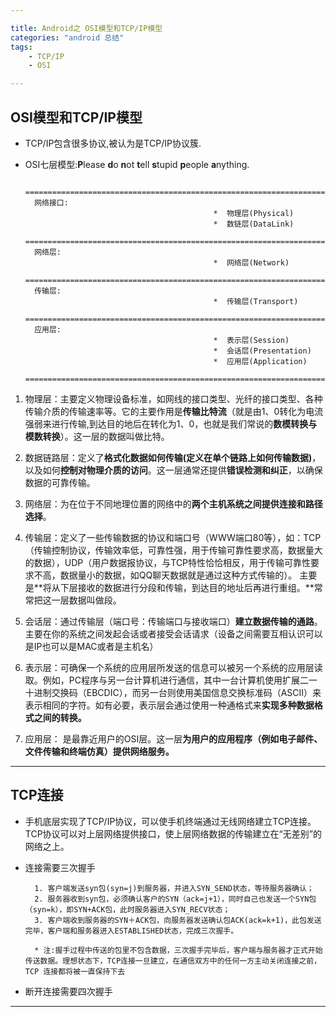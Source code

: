 ```yaml
---

title: Android之 OSI模型和TCP/IP模型
categories: "android 总结"
tags: 
	- TCP/IP
	- OSI

---
```


## OSI模型和TCP/IP模型
- TCP/IP包含很多协议,被认为是TCP/IP协议簇.
- OSI七层模型:**P**lease **d**o **n**ot **t**ell **s**tupid **p**eople **a**nything.

		===================================================================
		网络接口:
												*  物理层(Physical)
												*  数链层(DataLink)			
		===================================================================
		网络层:
												*  网络层(Network)
		===================================================================
		传输层:
												*  传输层(Transport)
		===================================================================
		应用层:
												*  表示层(Session)
												*  会话层(Presentation)
												*  应用层(Application)
		===================================================================




1. 物理层：主要定义物理设备标准，如网线的接口类型、光纤的接口类型、各种传输介质的传输速率等。它的主要作用是**传输比特流**（就是由1、0转化为电流强弱来进行传输,到达目的地后在转化为1、0，也就是我们常说的**数模转换与模数转换**）。这一层的数据叫做比特。
 　　
2. 数据链路层：定义了**格式化数据如何传输(定义在单个链路上如何传输数据)**，以及如何**控制对物理介质的访问**。这一层通常还提供**错误检测和纠正**，以确保数据的可靠传输。 　

3. 网络层：为在位于不同地理位置的网络中的**两个主机系统之间提供连接和路径选择**。
 　　
4. 传输层：定义了一些传输数据的协议和端口号（WWW端口80等），如：TCP（传输控制协议，传输效率低，可靠性强，用于传输可靠性要求高，数据量大的数据），UDP（用户数据报协议，与TCP特性恰恰相反，用于传输可靠性要求不高，数据量小的数据，如QQ聊天数据就是通过这种方式传输的）。 主要是**将从下层接收的数据进行分段和传输，到达目的地址后再进行重组。**常常把这一层数据叫做段。 
　　
5. 会话层：通过传输层（端口号：传输端口与接收端口）**建立数据传输的通路**。主要在你的系统之间发起会话或者接受会话请求（设备之间需要互相认识可以是IP也可以是MAC或者是主机名） 　　


6. 表示层：可确保一个系统的应用层所发送的信息可以被另一个系统的应用层读取。例如，PC程序与另一台计算机进行通信，其中一台计算机使用扩展二一十进制交换码（EBCDIC），而另一台则使用美国信息交换标准码（ASCII）来表示相同的字符。如有必要，表示层会通过使用一种通格式来**实现多种数据格式之间的转换。** 　
　
7. 应用层： 是最靠近用户的OSI层。这一层**为用户的应用程序（例如电子邮件、文件传输和终端仿真）提供网络服务。**
---

## TCP连接
* 手机底层实现了TCP/IP协议，可以使手机终端通过无线网络建立TCP连接。TCP协议可以对上层网络提供接口，使上层网络数据的传输建立在“无差别”的网络之上。
* 连接需要三次握手

		1. 客户端发送syn包(syn=j)到服务器，并进入SYN_SEND状态，等待服务器确认；
		2. 服务器收到syn包，必须确认客户的SYN（ack=j+1），同时自己也发送一个SYN包（syn=k），即SYN+ACK包，此时服务器进入SYN_RECV状态；
		3. 客户端收到服务器的SYN＋ACK包，向服务器发送确认包ACK(ack=k+1)，此包发送完毕，客户端和服务器进入ESTABLISHED状态，完成三次握手。

		* 注:握手过程中传送的包里不包含数据，三次握手完毕后，客户端与服务器才正式开始传送数据。理想状态下，TCP连接一旦建立，在通信双方中的任何一方主动关闭连接之前，TCP 连接都将被一直保持下去

* 断开连接需要四次握手


---